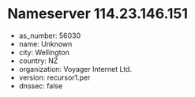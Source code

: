 # Nameserver 114.23.146.151

* as_number: 56030
* name: Unknown
* city: Wellington
* country: NZ
* organization: Voyager Internet Ltd.
* version: recursor1.per
* dnssec: false
